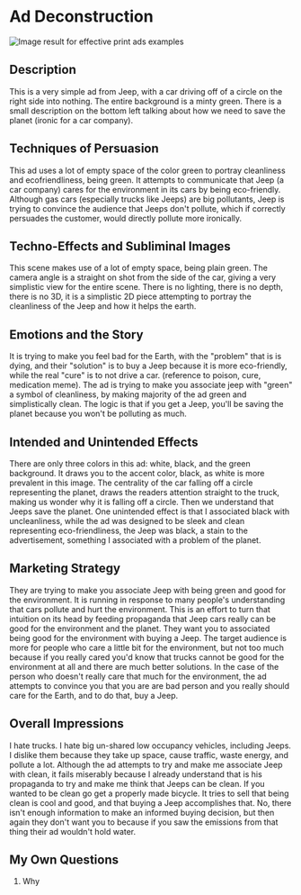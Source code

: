 # Ad Deconstruction

![Image result for effective print ads examples](https://lh4.googleusercontent.com/vODiOro-kTeGLmUnL_gMklHmPQjPjoIFJSlRWDHMEnDDmrwcFclGiyLO7dpQOyi2uMwLs98oIN20-sAQ5f5rn-CaKqeXneg2V7-5JfmsQhjuUUpoSrVxGBb82V_HTnlp5Mwe9isA2fF4UP6RxK5pa7m8zWcoIWZxKuJic9lIAnzYMG4BNR3AQmj4buE_BQ)

## Description
This is a very simple ad from Jeep, with a car driving off of a circle on the right side into nothing. The entire background is a minty green. There is a small description on the bottom left talking about how we need to save the planet (ironic for a car company).

## Techniques of Persuasion
This ad uses a lot of empty space of the color green to portray cleanliness and ecofriendliness, being green. It attempts to communicate that Jeep (a car company) cares for the environment in its cars by being eco-friendly. Although gas cars (especially trucks like Jeeps) are big pollutants, Jeep is trying to convince the audience that Jeeps don't pollute, which if correctly persuades the customer, would directly pollute more ironically.

## Techno-Effects and Subliminal Images
This scene makes use of a lot of empty space, being plain green. The camera angle is a straight on shot from the side of the car, giving a very simplistic view for the entire scene. There is no lighting, there is no depth, there is no 3D, it is a simplistic 2D piece attempting to portray the cleanliness of the Jeep and how it helps the earth.

## Emotions and the Story
It is trying to make you feel bad for the Earth, with the "problem" that is is dying, and their "solution" is to buy a Jeep because it is more eco-friendly, while the real "cure" is to not drive a car. (reference to poison, cure, medication meme). The ad is trying to make you associate jeep with "green" a symbol of cleanliness, by making majority of the ad green and simplistically clean. The logic is that if you get a Jeep, you'll be saving the planet because you won't be polluting as much.

## Intended and Unintended Effects
There are only three colors in this ad: white, black, and the green background. It draws you to the accent color, black, as white is more prevalent in this image. The centrality of the car falling off a circle representing the planet, draws the readers attention straight to the truck, making us wonder why it is falling off a circle. Then we understand that Jeeps save the planet. One unintended effect is that I associated black with uncleanliness, while the ad was designed to be sleek and clean representing eco-friendliness, the Jeep was black, a stain to the advertisement, something I associated with a problem of the planet.

## Marketing Strategy
They are trying to make you associate Jeep with being green and good for the environment. It is running in response to many people's understanding that cars pollute and hurt the environment. This is an effort to turn that intuition on its head by feeding propaganda that Jeep cars really can be good for the environment and the planet. They want you to associated being good for the environment with buying a Jeep. The target audience is more for people who care a little bit for the environment, but not too much because if you really cared you'd know that trucks cannot be good for the environment at all and there are much better solutions. In the case of the person who doesn't really care that much for the environment, the ad attempts to convince you that you are are bad person and you really should care for the Earth, and to do that, buy a Jeep.

## Overall Impressions
I hate trucks. I hate big un-shared low occupancy vehicles, including Jeeps. I dislike them because they take up space, cause traffic, waste energy, and pollute a lot. Although the ad attempts to try and make me associate Jeep with clean, it fails miserably because I already understand that is his propaganda to try and make me think that Jeeps can be clean. If you wanted to be clean go get a properly made bicycle. It tries to sell that being clean is cool and good, and that buying a Jeep accomplishes that. No, there isn't enough information to make an informed buying decision, but then again they don't want you to because if you saw the emissions from that thing their ad wouldn't hold water.

## My Own Questions
1. Why 